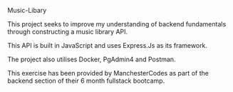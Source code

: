 Music-Libary

This project seeks to improve my understanding of backend fundamentals through constructing a music library API.

This API is built in JavaScript and uses Express.Js as its framework. 

The project also utilises Docker, PgAdmin4 and Postman.

This exercise has been provided by ManchesterCodes as part of the backend section of their 6 month fullstack bootcamp.